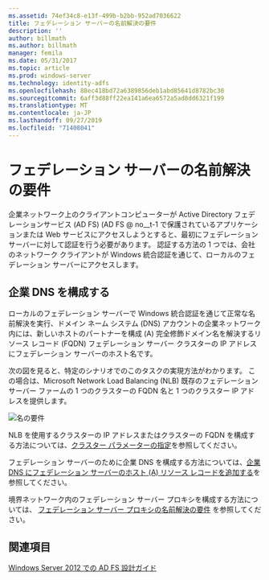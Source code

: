 ```yaml
---
ms.assetid: 74ef34c8-e13f-499b-b2bb-952ad7036622
title: フェデレーション サーバーの名前解決の要件
description: ''
author: billmath
ms.author: billmath
manager: femila
ms.date: 05/31/2017
ms.topic: article
ms.prod: windows-server
ms.technology: identity-adfs
ms.openlocfilehash: 88ec418bd72a6389856deb1abd85641d8782bc30
ms.sourcegitcommit: 6aff3d88ff22ea141a6ea6572a5ad8dd6321f199
ms.translationtype: MT
ms.contentlocale: ja-JP
ms.lasthandoff: 09/27/2019
ms.locfileid: "71408041"
---
```

# <a name="name-resolution-requirements-for-federation-servers"></a>フェデレーション サーバーの名前解決の要件

企業ネットワーク上のクライアントコンピューターが Active Directory フェデレーションサービス (AD FS) \(AD FS @ no__t-1 で保護されているアプリケーションまたは Web サービスにアクセスしようとすると、最初にフェデレーションサーバーに対して認証を行う必要があります。 認証する方法の 1 つでは、会社のネットワーク クライアントが Windows 統合認証を通じて、ローカルのフェデレーション サーバーにアクセスします。  
  
## <a name="configure-corporate-dns"></a>企業 DNS を構成する  
ローカルのフェデレーション サーバーで Windows 統合認証を通じて正常な名前解決を実行、ドメイン ネーム システム \(DNS\) アカウントの企業ネットワーク内には、新しいホストのパートナーを構成 \(A\) 完全修飾ドメイン名を解決するリソース レコード \(FQDN\) フェデレーション サーバー クラスターの IP アドレスにフェデレーション サーバーのホスト名です。  
  
次の図を見ると、特定のシナリオでのこのタスクの実現方法がわかります。 この場合は、Microsoft Network Load Balancing \(NLB\) 既存のフェデレーション サーバー ファームの 1 つのクラスターの FQDN 名と 1 つのクラスター IP アドレスを提供します。  
  
![名の要件](media/adfs2_deploy_single_fs.gif)  
  
NLB を使用するクラスターの IP アドレスまたはクラスターの FQDN を構成する方法については、[クラスター パラメーターの指定](https://go.microsoft.com/fwlink/?LinkId=75282)を参照してください。  
  
フェデレーション サーバーのために企業 DNS を構成する方法については、[企業 DNS にフェデレーション サーバーのホスト &#40;A&#41; リソース レコードを追加する](../../ad-fs/deployment/Add-a-Host--A--Resource-Record-to-Corporate-DNS-for-a-Federation-Server.md)を参照してください。  
  
境界ネットワーク内のフェデレーション サーバー プロキシを構成する方法については、 [フェデレーション サーバー プロキシの名前解決の要件](Name-Resolution-Requirements-for-Federation-Server-Proxies.md) を参照してください。  
  

## <a name="see-also"></a>関連項目
[Windows Server 2012 での AD FS 設計ガイド](AD-FS-Design-Guide-in-Windows-Server-2012.md)
